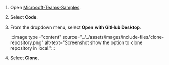 
1. Open [Microsoft-Teams-Samples](https://github.com/OfficeDev/Microsoft-Teams-Samples).
1. Select **Code**.
1. From the dropdown menu, select **Open with GitHub Desktop**.

   :::image type="content" source="../../assets/images/include-files/clone-repository.png" alt-text="Screenshot show the option to clone repository in local.":::

1. Select **Clone**.
